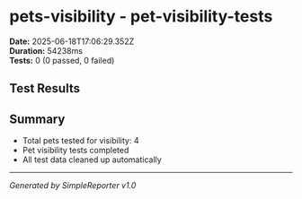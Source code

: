 # pets-visibility - pet-visibility-tests

**Date:** 2025-06-18T17:06:29.352Z  
**Duration:** 54238ms  
**Tests:** 0 (0 passed, 0 failed)

## Test Results



## Summary

- Total pets tested for visibility: 4
- Pet visibility tests completed
- All test data cleaned up automatically

---
*Generated by SimpleReporter v1.0*
